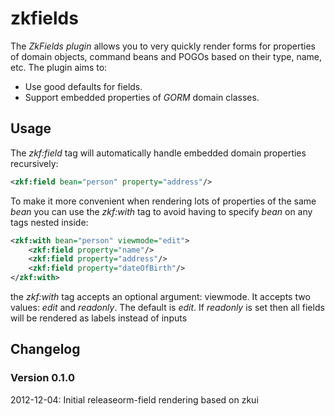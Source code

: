 zkfields
========

The _ZkFields plugin_ allows you to very quickly render forms for properties of domain objects, command beans and POGOs based on their type, name, etc. The plugin aims to:

* Use good defaults for fields.
* Support embedded properties of _GORM_ domain classes.


Usage
-----

The _zkf:field_ tag will automatically handle embedded domain properties recursively:

```xml
<zkf:field bean="person" property="address"/>
```


To make it more convenient when rendering lots of properties of the same _bean_ you can use the _zkf:with_ tag to avoid having to specify _bean_ on any tags nested inside:

```xml
<zkf:with bean="person" viewmode="edit">
	<zkf:field property="name"/>
	<zkf:field property="address"/>
	<zkf:field property="dateOfBirth"/>
</zkf:with>
```

the _zkf:with_ tag accepts an optional argument: viewmode. It accepts two values: _edit_ and _readonly_. The default is _edit_. If _readonly_ is set then all fields will be rendered as labels instead of inputs

Changelog
---------

### Version 0.1.0

2012-12-04: Initial releaseorm-field rendering based on zkui
